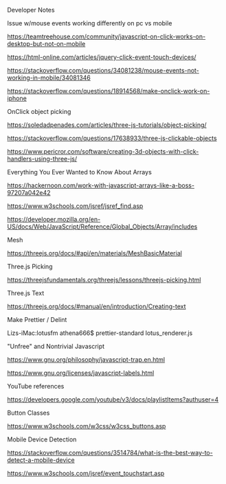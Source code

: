 Developer Notes

Issue w/mouse events working differently on pc vs mobile

https://teamtreehouse.com/community/javascript-on-click-works-on-desktop-but-not-on-mobile

https://html-online.com/articles/jquery-click-event-touch-devices/

https://stackoverflow.com/questions/34081238/mouse-events-not-working-in-mobile/34081346

https://stackoverflow.com/questions/18914568/make-onclick-work-on-iphone

OnClick object picking

https://soledadpenades.com/articles/three-js-tutorials/object-picking/

https://stackoverflow.com/questions/17638933/three-js-clickable-objects

https://www.pericror.com/software/creating-3d-objects-with-click-handlers-using-three-js/

Everything You Ever Wanted to Know About Arrays

https://hackernoon.com/work-with-javascript-arrays-like-a-boss-97207a042e42

https://www.w3schools.com/jsref/jsref_find.asp

https://developer.mozilla.org/en-US/docs/Web/JavaScript/Reference/Global_Objects/Array/includes

Mesh

https://threejs.org/docs/#api/en/materials/MeshBasicMaterial

Three.js Picking

https://threejsfundamentals.org/threejs/lessons/threejs-picking.html

Three.js Text

https://threejs.org/docs/#manual/en/introduction/Creating-text

Make Prettier / Delint

Lizs-iMac:lotusfm athena666$ prettier-standard lotus_renderer.js

"Unfree" and Nontrivial Javascript

https://www.gnu.org/philosophy/javascript-trap.en.html

https://www.gnu.org/licenses/javascript-labels.html

YouTube references

https://developers.google.com/youtube/v3/docs/playlistItems?authuser=4

Button Classes

https://www.w3schools.com/w3css/w3css_buttons.asp

Mobile Device Detection

https://stackoverflow.com/questions/3514784/what-is-the-best-way-to-detect-a-mobile-device

https://www.w3schools.com/jsref/event_touchstart.asp


